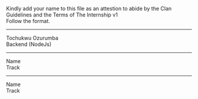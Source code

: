 
Kindly add your name to this file as an attestion to abide by the Clan Guidelines and the Terms of The Internship v1
<br/> Follow the format.<br/>
___
Tochukwu Ozurumba <br/>
Backend (NodeJs)
___
Name <br/>
Track
___
Name <br/>
Track

